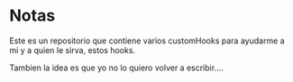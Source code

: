 # Notas

Este es un repositorio que contiene varios customHooks para ayudarme a mi y a quien le sirva, estos hooks.

Tambien la idea es que yo no lo quiero volver a escribir....